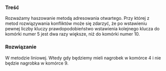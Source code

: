 ### Treść
Rozważamy haszowanie metodą adresowania otwartego. 
Przy której z metod rozwiązywania konfliktów może się zdarzyć, że po wstawieniu pewnej liczby kluczy prawdopodobieństwo wstawienia kolejnego klucza do komórki numer 5 jest dwa razy większe, niż do komórki numer 10.

### Rozwiązanie
W metodzie liniowej.
Wtedy gdy będziemy mieli nagrobek w komórce 4 i nie będzie nagrobka w komórce 9.
